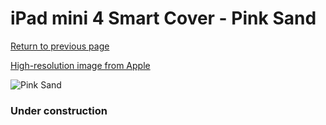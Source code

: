 # iPad mini 4 Smart Cover - Pink Sand

[Return to previous page](/ipad_mini4)

[High-resolution image from Apple](https://store.storeimages.cdn-apple.com/8756/as-images.apple.com/is/MNN32?wid=4500&hei=4500&fmt=png)

<div style="width: 384px"><img src="/everypreview/MNN32.png" alt="Pink Sand"></div>

### Under construction
